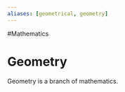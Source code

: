 ```yaml
---
aliases: [geometrical, geometry]
---
```

#Mathematics
# Geometry
Geometry is a branch of mathematics.